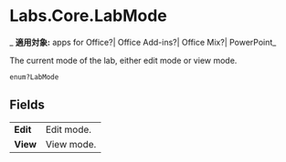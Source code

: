 
# Labs.Core.LabMode

 _ **適用対象:** apps for Office?| Office Add-ins?| Office Mix?| PowerPoint_

The current mode of the lab, either edit mode or view mode.

```
enum?LabMode
```


## Fields


|||
|:-----|:-----|
|**Edit**|Edit mode.|
|**View**|View mode.|

